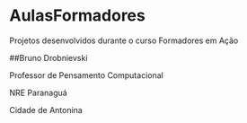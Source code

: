 # AulasFormadores
Projetos desenvolvidos durante o curso Formadores em Ação

##Bruno Drobnievski

Professor de Pensamento Computacional

NRE Paranaguá

Cidade de Antonina

